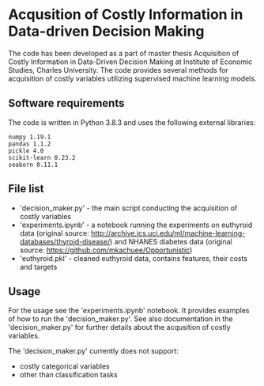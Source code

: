 # Acqusition of Costly Information in Data-driven Decision Making
The code has been developed as a part of master thesis Acquisition of Costly Information in Data-Driven Decision Making at Institute of Economic Studies, Charles University. The code provides several methods for acquisition of costly variables utilizing supervised machine learning models.

## Software requirements
The code is written in Python 3.8.3 and uses the following external libraries:

```
numpy 1.19.1
pandas 1.1.2
pickle 4.0
scikit-learn 0.23.2
seaborn 0.11.1
```

## File list
- 'decision_maker.py' - the main script conducting the acquisition of costly variables
- 'experiments.ipynb' - a notebook running the experiments on euthyroid data (original source: http://archive.ics.uci.edu/ml/machine-learning-databases/thyroid-disease/) and NHANES diabetes data (original source: https://github.com/mkachuee/Opportunistic)
- 'euthyroid.pkl' - cleaned euthyroid data, contains features, their costs and targets

## Usage
For the usage see the 'experiments.ipynb' notebook. It provides examples of how to run the 'decision_maker.py'. See also documentation in the 'decision_maker.py' for further details about the acqusition of costly variables.

The 'decision_maker.py' currently does not support:
- costly categorical variables
- other than classification tasks
